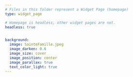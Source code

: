 ```yaml
---
# Files in this folder represent a Widget Page (homepage)
type: widget_page

# Homepage is headless, other widget pages are not.
headless: true


background:
  image: SainteFamille.jpeg
  image_darken: 0.6
  image_size: cover
  image_position: center
  image_parallax: true
  text_color_light: true
---
```

